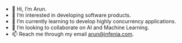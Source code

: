 - 👋 Hi, I’m Arun.
- 👀 I’m interested in developing software products.
- 🌱 I’m currently learning to develop highly concurrency applications.
- 💞️ I’m looking to collaborate on AI and Machine Learning.
- 📫 Reach me through my email arun@infenia.com. 

<!---
arun-infenia/arun-infenia is a ✨ special ✨ repository because its `README.md` (this file) appears on your GitHub profile.
You can click the Preview link to take a look at your changes.
--->
